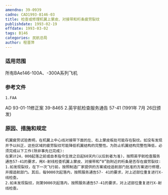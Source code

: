 ```yaml
---
amendno: 39-0939
cadno: CAD1993-B146-03
title: 检查或修理机翼上蒙皮、对接带和桁条疲劳裂纹
publishdate: 1993-02-19
effdate: 1993-03-02
tags: B146
categories: 民航总局
author: 程晋萍
---
```


### 适用范围 
所有BAe146-100A、-300A系列飞机

<!--more-->
### 参考文件
    1.FAA 
AD 93-01-11修正案 39-8465 
    2.英宇航检查服务通告 57-41 (1991年 7月 26日颁发) 

### 原因、措施和规定 
    机翼疲劳试验表明，在机翼上中心线对接带下面的左、右上蒙皮板处可能存在裂纹。如没有发现并予以纠正，这些区域的疲劳裂纹可能降低机翼结构的完整性。为防止机翼结构完整性降低，必须完成以下工作(除非事先已完成): 
    在累计24，000起落之前或自本指令生效之日起60天内(以后到者为准)，按照英宇航检查服务通告57-41的要求，用X-射线检查机翼上蒙皮、对接带和“0”肋附近的桁条是否存在疲劳裂纹: 
    1.如发现裂纹，在下一次飞行前，按照制造厂家提供的方案或经适航部门批准的方案进行修理，并报适航部门。其后，每9000次起落内，按照服务通告57- 41的要求，对上述部位重复进行X-线检查。 
    2.如未发现裂纹，则第9000次起落内，按照服务通告57-41的要求，对上述部位重复进行X-射线检查。

  
